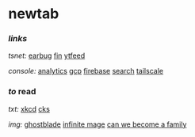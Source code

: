 # newtab

### _links_

_tsnet:_
[earbug](https://earbug.ihwa.liao.dev/)
[fin](https://fin.ihwa.liao.dev/)
[ytfeed](https://ytfeed.ihwa.liao.dev/)

_console:_
[analytics](https://analytics.google.com)
[gcp](https://console.cloud.google.com/home/dashboard?project=com-seankhliao)
[firebase](https://console.firebase.google.com/project/com-seankhliao/overview)
[search](https://search.google.com/search-console/)
[tailscale](https://login.tailscale.com/admin/machines)

### _to_ read

_txt:_
[xkcd](https://xkcd.com)
[cks](https://utcc.utoronto.ca/~cks/space/blog/__IndexChron)

_img:_
[ghostblade](https://tapas.io/series/GhostBlade/info)
[infinite mage](https://infinitemage.online/)
[can we become a family](https://coffeemanga.io/manga/can-we-become-a-family-online-reading-1/)
